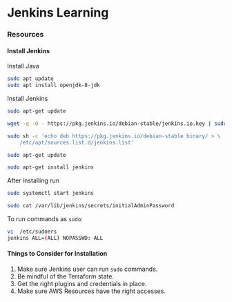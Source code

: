 # Jenkins Learning

### Resources

#### Install Jenkins

Install Java
```sh
sudo apt update
sudo apt install openjdk-8-jdk
```

Install Jenkins
```sh
sudo apt-get update

wget -q -O - https://pkg.jenkins.io/debian-stable/jenkins.io.key | sudo apt-key add -

sudo sh -c 'echo deb https://pkg.jenkins.io/debian-stable binary/ > \
    /etc/apt/sources.list.d/jenkins.list'

sudo apt-get update

sudo apt-get install jenkins
```

After installing run
```sh
sudo systemctl start jenkins

sudo cat /var/lib/jenkins/secrets/initialAdminPassword
```

To run commands as `sudo`:

```sh
vi  /etc/sudoers
jenkins ALL=(ALL) NOPASSWD: ALL
```

#### Things to Consider for Installation
1. Make sure Jenkins user can run `sudo` commands.
2. Be mindful of the Terraform state.
3. Get the right plugins and credentials in place.
4. Make sure AWS Resources have the right accesses.